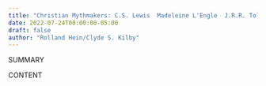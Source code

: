 ```yaml
---
title: "Christian Mythmakers: C.S. Lewis  Madeleine L'Engle  J.R.R. Tolkien  George MacDonald  G.K. Chesterton  Charles Williams  Dante Alighieri  John Bunyan  Walter Wangerin  Robert Siegel  and Hannah Hurnard"
date: 2022-07-24T00:00:00-05:00
draft: false
author: "Rolland Hein/Clyde S. Kilby"
---
```


SUMMARY

<!--more-->

CONTENT